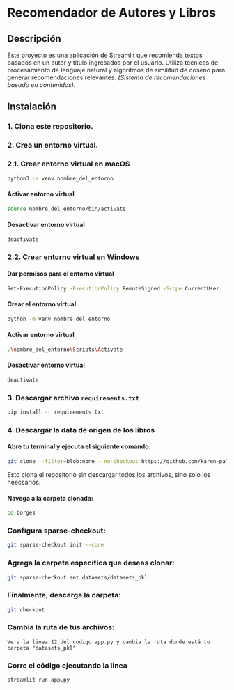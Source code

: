 # Recomendador de Autores y Libros

## Descripción

Este proyecto es una aplicación de Streamlit que recomienda textos basados en un autor y título ingresados por el usuario. Utiliza técnicas de procesamiento de lenguaje natural y algoritmos de similitud de coseno para generar recomendaciones relevantes. *(Sistema de recomendaciones basado en contenidos).*

## Instalación

### 1. Clona este repositorio.
### 2. Crea un entorno virtual.

### 2.1. Crear entorno virtual en macOS

```bash
python3 -m venv nombre_del_entorno
```
#### Activar entorno virtual
```bash
source nombre_del_entorno/bin/activate
```
#### Desactivar entorno virtual
```bash
deactivate
```

### 2.2. Crear entorno virtual en Windows
#### Dar permisos para el entorno virtual
```bash
Set-ExecutionPolicy -ExecutionPolicy RemoteSigned -Scope CurrentUser
```
#### Crear el entorno virtual
```bash
python -m venv nombre_del_entorno
```
#### Activar entorno virtual
```bash
.\nombre_del_entorno\Scripts\Activate
```
#### Desactivar entorno virtual
```bash
deactivate
```

### 3. Descargar archivo `requirements.txt`

```bash
pip install -r requirements.txt
```

### 4. Descargar la data de origen de los libros

#### Abre tu terminal y ejecuta el siguiente comando:
```bash
git clone --filter=blob:none --no-checkout https://github.com/karen-pal/borges.git
```
Esto clona el repositorio sin descargar todos los archivos, sino solo los neecsarios.

#### Navega a la carpeta clonada:
```bash
cd borges
```

### Configura sparse-checkout:
```bash
git sparse-checkout init --cone
```

### Agrega la carpeta específica que deseas clonar:
```bash
git sparse-checkout set datasets/datasets_pkl
```

### Finalmente, descarga la carpeta:
```bash
git checkout
```

### Cambia la ruta de tus archivos:
```Ve a la linea 12 del codigo app.py y cambia la ruta donde está tu carpeta "datasets_pkl"```

### Corre el código ejecutando la linea
```bash
streamlit run app.py
```






